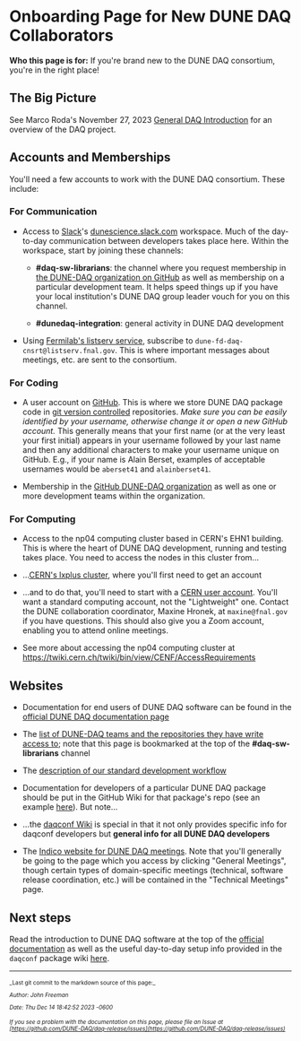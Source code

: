 
# Onboarding Page for New DUNE DAQ Collaborators


**Who this page is for:** If you're brand new to the DUNE DAQ consortium, you're in the right place!

## The Big Picture

See Marco Roda's November 27, 2023 [General DAQ Introduction](https://indico.fnal.gov/event/61978/contributions/279480/attachments/173044/234062/DAQ%20Intro.pdf) for an overview of the DAQ project. 

## Accounts and Memberships 

You'll need a few accounts to work with the DUNE DAQ consortium. These include:

### For Communication


* Access to [Slack](https://slack.com)'s [dunescience.slack.com](https://dunescience.slack.com) workspace. Much of the day-to-day communication between developers takes place here. Within the workspace, start by joining these channels:

    * **#daq-sw-librarians**: the channel where you request membership in [the DUNE-DAQ organization on GitHub](https://github.com/DUNE-DAQ) as well as membership on a particular development team. It helps speed things up if you have your local institution's DUNE DAQ group leader vouch for you on this channel.  

    * **#dunedaq-integration**: general activity in DUNE DAQ development


* Using [Fermilab's listserv service](https://listserv.fnal.gov/), subscribe to `dune-fd-daq-cnsrt@listserv.fnal.gov`. This is where important messages about meetings, etc. are sent to the consortium. 


### For Coding


* A user account on [GitHub](https://github.com/). This is where we store DUNE DAQ package code in [git version controlled](https://git-scm.com/) repositories. _Make sure you can be easily identified by your username, otherwise change it or open a new GitHub account._ This generally means that your first name (or at the very least your first initial) appears in your username followed by your last name and then any additional characters to make your username unique on GitHub. E.g., if your name is Alain Berset, examples of acceptable usernames would be `aberset41` and `alainberset41`. 


* Membership in the [GitHub DUNE-DAQ organization](https://github.com/DUNE-DAQ) as well as one or more development teams within the organization.

### For Computing


* Access to the np04 computing cluster based in CERN's EHN1 building. This is where the heart of DUNE DAQ development, running and testing takes place. You need to access the nodes in this cluster from...

* ...[CERN's lxplus cluster](https://abpcomputing.web.cern.ch/computing_resources/lxplus/), where you'll first need to get an account

* ...and to do that, you'll need to start with a [CERN user account](https://account.cern.ch/account/). You'll want a standard computing account, not the "Lightweight" one. Contact the DUNE collaboration coordinator, Maxine Hronek, at `maxine@fnal.gov` if you have questions. This should also give you a Zoom account, enabling you to attend online meetings. 

* See more about accessing the np04 computing cluster at https://twiki.cern.ch/twiki/bin/view/CENF/AccessRequirements


## Websites


* Documentation for end users of DUNE DAQ software can be found in the [official DUNE DAQ documentation page](https://dune-daq-sw.readthedocs.io/en/latest/)


* The [list of DUNE-DAQ teams and the repositories they have write access to](https://dune-daq-sw.readthedocs.io/en/latest/packages/daq-release/team_repos/); note that this page is bookmarked at the top of the **#daq-sw-librarians** channel


* The [description of our standard development workflow](https://dune-daq-sw.readthedocs.io/en/latest/packages/daq-release/development_workflow_gitflow/)


* Documentation for developers of a particular DUNE DAQ package should be put in the GitHub Wiki for that package's repo (see an example [here](https://github.com/DUNE-DAQ/dpdklibs/wiki)). But note...


* ...the [daqconf Wiki](https://github.com/DUNE-DAQ/daqconf/wiki) is special in that it not only provides specific info for daqconf developers but **general info for all DUNE DAQ developers**


* The [Indico website for DUNE DAQ meetings](https://indico.fnal.gov/category/700/). Note that you'll generally be going to the page which you access by clicking "General Meetings", though certain types of domain-specific meetings (technical, software release coordination, etc.) will be contained in the "Technical Meetings" page. 

## Next steps

Read the introduction to DUNE DAQ software at the top of the [official documentation](https://dune-daq-sw.readthedocs.io/en/latest/) as well as the useful day-to-day setup info provided in the `daqconf` package wiki [here](https://github.com/DUNE-DAQ/daqconf/wiki/Instructions-for-setting-up-an-FD-development-software-area). 



-----

<font size="1">
_Last git commit to the markdown source of this page:_


_Author: John Freeman_

_Date: Thu Dec 14 18:42:52 2023 -0600_

_If you see a problem with the documentation on this page, please file an Issue at [https://github.com/DUNE-DAQ/daq-release/issues](https://github.com/DUNE-DAQ/daq-release/issues)_
</font>
